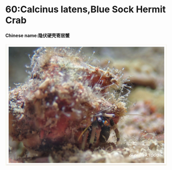 # 60:Calcinus latens,Blue Sock Hermit Crab

#### Chinese name:隐伏硬壳寄居蟹

![](../../.gitbook/assets/calcinus-latens.jpg)

